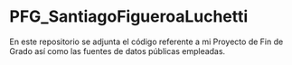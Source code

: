 # PFG_SantiagoFigueroaLuchetti
En este repositorio se adjunta el código referente a mi Proyecto de Fin de Grado así como las fuentes de datos públicas empleadas.
